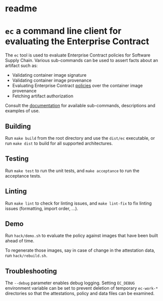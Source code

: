 # readme
# `ec` a command line client for evaluating the Enterprise Contract

The `ec` tool is used to evaluate Enterprise Contract policies for Software
Supply Chain. Various sub-commands can be used to assert facts about an artifact
such as:
  * Validating container image signature
  * Validating container image provenance
  * Evaluating Enterprise Contract [policies][pol] over the container image provenance
  * Fetching artifact authorization

Consult the [documentation][docs] for available sub-commands, descriptions and
examples of use.

## Building

Run `make build` from the root directory and use the `dist/ec` executable, or
run `make dist` to build for all supported architectures.

## Testing

Run `make test` to run the unit tests, and `make acceptance` to run the
acceptance tests.

## Linting

Run `make lint` to check for linting issues, and `make lint-fix` to fix linting
issues (formatting, import order, ...).

## Demo

Run `hack/demo.sh` to evaluate the policy against images that have been
built ahead of time.

To regenerate those images, say in case of change in the attestation data, run
`hack/rebuild.sh`.

## Troubleshooting

The `--debug` parameter enables debug logging. Setting `EC_DEBUG` environment
variable can be set to prevent deletion of temporary `ec-work-*` directories so
that the attestations, policy and data files can be examined.

[pol]: https://github.com/enterprise-contract/ec-policies/
[docs]: https://enterprisecontract.dev/docs/ec-cli/main/ec.html

